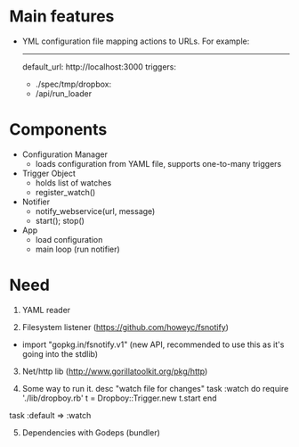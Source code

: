 Main features
==============
- YML configuration file mapping actions to URLs.  For example:

  ---
  default_url: http://localhost:3000
  triggers:
    - ./spec/tmp/dropbox:
    - /api/run_loader



Components
==========
- Configuration Manager
  - loads configuration from YAML file, supports one-to-many triggers
- Trigger Object
  - holds list of watches
  - register_watch()
- Notifier
  - notify_webservice(url, message)
  - start(); stop()
- App
  - load configuration
  - main loop (run notifier)


Need
====
1. YAML reader

2. Filesystem listener (https://github.com/howeyc/fsnotify)
  - import "gopkg.in/fsnotify.v1"  (new API, recommended to use this as
    it's going into the stdlib)

3. Net/http lib (http://www.gorillatoolkit.org/pkg/http)

4. Some way to run it.
desc "watch file for changes"
task :watch do
  require './lib/dropboy.rb'
  t = Dropboy::Trigger.new
  t.start
end

task :default => :watch

5. Dependencies with Godeps (bundler)
